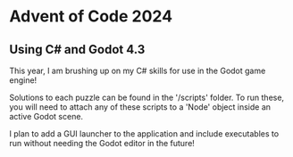 # Advent of Code 2024
## Using C# and Godot 4.3

This year, I am brushing up on my C# skills for use in the Godot game engine!

Solutions to each puzzle can be found in the '/scripts' folder. To run these, you will need to attach any of these scripts to a 'Node' object inside an active Godot scene.

I plan to add a GUI launcher to the application and include executables to run without needing the Godot editor in the future!